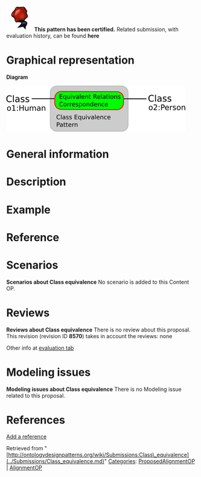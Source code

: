 [![](../images/thumb/b/b5/Certified.png/70px-Certified.png)](../Image/Certified.png.md "Certified.png") __This pattern has been certified.__
Related submission, with evaluation history, can be found __here__





#  Graphical representation


__Diagram__




[![Image:class-equivalence.png](../images/7/79/Class-equivalence.png)](../Image/Class-equivalence.png.md "Image:class-equivalence.png")




#  General information


  




#  Description


  




#  Example


  




#  Reference


  




#  Scenarios



__Scenarios about Class equivalence__
No scenario is added to this Content OP.




#  Reviews



__Reviews about Class equivalence__
There is no review about this proposal.
This revision (revision ID __8570__) takes in account the reviews: none


Other info at [evaluation tab](http://ontologydesignpatterns.org/wiki/index.php?title=Submissions:Class_equivalence&action=evaluation "http://ontologydesignpatterns.org/wiki/index.php?title=Submissions:Class_equivalence&action=evaluation")




  




#  Modeling issues



__Modeling issues about Class equivalence__
There is no Modeling issue related to this proposal.




  




#  References


[Add a reference](index.php@title=Odp%253AAdd_reference&subject=Submissions%253AClass+equivalence.html "http://ontologydesignpatterns.org/wiki/index.php?title=Odp:Add_reference&subject=Submissions%3AClass+equivalence")


  






Retrieved from "[http://ontologydesignpatterns.org/wiki/Submissions:Class\_equivalence](../Submissions/Class_equivalence.md)"
 [Categories](http://ontologydesignpatterns.org/wiki/Special:Categories "Special:Categories"): [ProposedAlignmentOP](../Category/ProposedAlignmentOP.md "Category:ProposedAlignmentOP") | [AlignmentOP](../Category/AlignmentOP.md "Category:AlignmentOP")